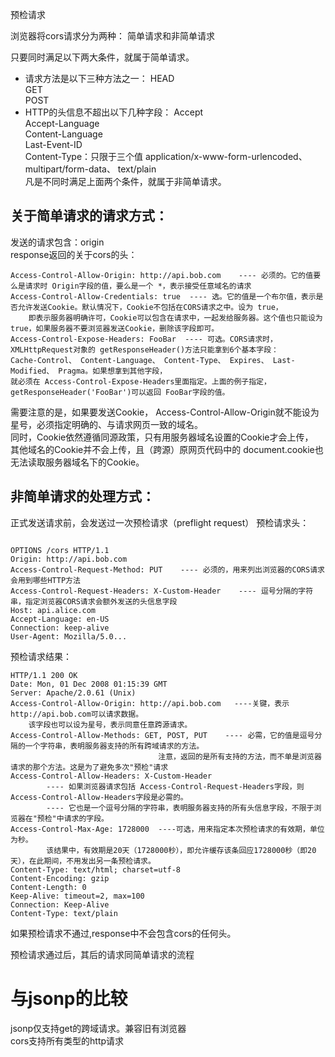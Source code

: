 

预检请求  


浏览器将cors请求分为两种： 简单请求和非简单请求  

只要同时满足以下两大条件，就属于简单请求。

* 请求方法是以下三种方法之一：
HEAD  
GET  
POST  
* HTTP的头信息不超出以下几种字段： 
Accept  
Accept-Language  
Content-Language  
Last-Event-ID  
Content-Type：只限于三个值 application/x-www-form-urlencoded、 multipart/form-data、 text/plain  
凡是不同时满足上面两个条件，就属于非简单请求。


## 关于简单请求的请求方式：
发送的请求包含：origin  
response返回的关于cors的头：  
```
Access-Control-Allow-Origin: http://api.bob.com    ---- 必须的。它的值要么是请求时 Origin字段的值，要么是一个 *，表示接受任意域名的请求  
Access-Control-Allow-Credentials: true  ---- 选。它的值是一个布尔值，表示是否允许发送Cookie。默认情况下，Cookie不包括在CORS请求之中。设为 true，
    即表示服务器明确许可，Cookie可以包含在请求中，一起发给服务器。这个值也只能设为 true，如果服务器不要浏览器发送Cookie，删除该字段即可。
Access-Control-Expose-Headers: FooBar  ---- 可选。CORS请求时， XMLHttpRequest对象的 getResponseHeader()方法只能拿到6个基本字段： 
Cache-Control、 Content-Language、 Content-Type、 Expires、 Last-Modified、 Pragma。如果想拿到其他字段，
就必须在 Access-Control-Expose-Headers里面指定。上面的例子指定， getResponseHeader('FooBar')可以返回 FooBar字段的值。  

```

需要注意的是，如果要发送Cookie， Access-Control-Allow-Origin就不能设为星号，必须指定明确的、与请求网页一致的域名。  
同时，Cookie依然遵循同源政策，只有用服务器域名设置的Cookie才会上传，  
其他域名的Cookie并不会上传，且（跨源）原网页代码中的 document.cookie也无法读取服务器域名下的Cookie。  

## 非简单请求的处理方式： 
正式发送请求前，会发送过一次预检请求（preflight request）
预检请求头：   
```

OPTIONS /cors HTTP/1.1
Origin: http://api.bob.com
Access-Control-Request-Method: PUT    ---- 必须的，用来列出浏览器的CORS请求会用到哪些HTTP方法
Access-Control-Request-Headers: X-Custom-Header    ---- 逗号分隔的字符串，指定浏览器CORS请求会额外发送的头信息字段  
Host: api.alice.com 
Accept-Language: en-US
Connection: keep-alive
User-Agent: Mozilla/5.0...
``` 
预检请求结果：  
```
HTTP/1.1 200 OK
Date: Mon, 01 Dec 2008 01:15:39 GMT
Server: Apache/2.0.61 (Unix)
Access-Control-Allow-Origin: http://api.bob.com   ----关键，表示 http://api.bob.com可以请求数据。
    该字段也可以设为星号，表示同意任意跨源请求。
Access-Control-Allow-Methods: GET, POST, PUT    ---- 必需，它的值是逗号分隔的一个字符串，表明服务器支持的所有跨域请求的方法。
                                 注意，返回的是所有支持的方法，而不单是浏览器请求的那个方法。这是为了避免多次"预检"请求
Access-Control-Allow-Headers: X-Custom-Header
        ---- 如果浏览器请求包括 Access-Control-Request-Headers字段，则 Access-Control-Allow-Headers字段是必需的。
        ---- 它也是一个逗号分隔的字符串，表明服务器支持的所有头信息字段，不限于浏览器在"预检"中请求的字段。
Access-Control-Max-Age: 1728000  ----可选，用来指定本次预检请求的有效期，单位为秒。
        该结果中，有效期是20天（1728000秒），即允许缓存该条回应1728000秒（即20天），在此期间，不用发出另一条预检请求。
Content-Type: text/html; charset=utf-8
Content-Encoding: gzip
Content-Length: 0
Keep-Alive: timeout=2, max=100
Connection: Keep-Alive
Content-Type: text/plain
```
如果预检请求不通过,response中不会包含cors的任何头。  

预检请求通过后，其后的请求同简单请求的流程    

# 与jsonp的比较  

jsonp仅支持get的跨域请求。兼容旧有浏览器  
cors支持所有类型的http请求  
